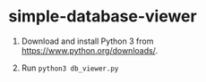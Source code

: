 # simple-database-viewer

1. Download and install Python 3 from https://www.python.org/downloads/.

2. Run `python3 db_viewer.py`

